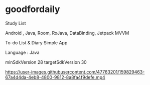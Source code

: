 # goodfordaily

Study List

Android , Java, Room, RxJava, DataBinding, Jetpack MVVM 

To-do List & Diary Simple App


Language : Java

minSdkVersion 28
targetSdkVersion 30



https://user-images.githubusercontent.com/47763201/159829463-67a4d4da-4eb8-4800-9812-8a8fa4f9defe.mp4

